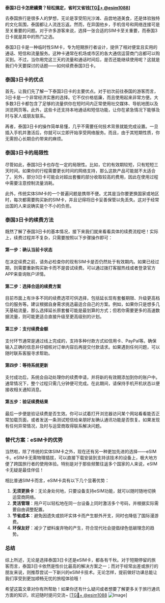 **泰国3日卡怎麽續費？轻松搞定，省时又省钱[[TG💪+ @esim1088](https://t.me/s/esim1088)]**

去泰国旅行是很多人的梦想，无论是享受阳光沙滩、品尝地道美食，还是体验独特的文化氛围，泰国都让人流连忘返。然而，在异国他乡，手机信号和网络连接可是至关重要的问题。对于许多游客来说，选择一张合适的SIM卡至关重要，而泰国3日卡就是其中的热门之选。

泰国3日卡是一种临时性SIM卡，专为短期旅行者设计，提供了相对便宜且实用的通话、短信和流量服务。这种卡通常在机场或市区的各大通信运营商门店都可以购买到。不过，当你用完这三天的流量和通话时间后，是否还能继续使用呢？这就是我们今天要探讨的话题——如何续费泰国3日卡。

### 泰国3日卡的优点

首先，让我们先了解一下泰国3日卡的主要优点。对于初次前往泰国的游客而言，3日卡是一个非常经济实惠的选择。它不仅价格低廉，而且使用起来非常方便。大多数3日卡都包含了足够的流量供你在短时间内正常使用社交媒体、导航地图以及浏览网页等。此外，这些卡还支持本地通话和短信功能，让你在紧急情况下能够及时与家人或朋友联系。

再者，泰国3日卡的操作简单易懂，几乎不需要任何技术背景就能完成设置。一旦插入手机并激活后，你就可以立即开始享受网络服务。而且，由于其短期性质，你无需担心长期合约带来的麻烦。

### 泰国3日卡的局限性

尽管如此，泰国3日卡也存在一定的局限性。比如，它的有效期较短，只有短短三天时间。如果你的行程需要更长时间的网络支持，那么这款产品可能就不太适合了。另外，部分3日卡可能会对超出套餐的部分收取较高的费用，因此在使用过程中需要注意控制流量消耗。

此外，传统实体SIM卡的一个普遍问题是携带不便。尤其是当你要更换国家或地区时，每次都需要购买新的SIM卡，并且记得将旧卡妥善保管以免丢失。这对于经常出国的人来说确实是个不小的负担。

### 泰国3日卡的续费方法

既然了解了泰国3日卡的基本情况，接下来我们就来看看具体的续费流程吧！实际上，续费过程并不复杂，只需要按照以下步骤操作即可：

#### 第一步：确认当前卡状态
在决定续费之前，请务必检查你的现有SIM卡是否仍然处于有效期内。如果已经过期，则需要重新购买新卡而不是尝试续费。可以通过拨打客服热线或者登录官方APP来查询账户详情。

#### 第二步：选择合适的续费方案
目前市面上有许多不同的续费选项可供选择，包括延长现有套餐期限、升级更高档位的服务等。建议根据自身需求挑选最适合自己的方案。例如，如果你只是想多几天基础流量，那么选择延长原套餐可能是最划算的方式；但若你需要更多的高速数据流量，则可能更适合直接升级至更高级别的计划。

#### 第三步：支付续费金额
支付环节通常是通过线上完成的，支持多种付款方式如信用卡、PayPal等。确保输入正确的信息并仔细核对订单内容后再提交付款请求。如果遇到任何问题，可以随时联系客服寻求帮助。

#### 第四步：等待系统更新
支付成功后，系统会自动处理你的续费申请，并将新的有效期添加到你的账户中。通常情况下，整个过程只需几分钟便可完成。在此期间，请保持手机开机状态以便接收相关通知消息。

#### 第五步：验证续费结果
最后一步便是验证续费是否生效。你可以试着打开浏览器访问某个网站看看能否正常加载页面，或者发送一条测试短信给亲朋好友确认通讯功能是否恢复。如果发现有任何异常情况，及时与运营商取得联系解决问题。

### 替代方案：eSIM卡的优势

当然啦，除了传统的实体SIM卡之外，现在还有另一种更加先进的选择——eSIM卡。eSIM卡无需物理插拔，可以直接下载安装到支持该技术的设备上，极大地方便了跨国旅行者的使用体验。特别是对于那些频繁往返多个国家的人来说，eSIM卡无疑是最佳伴侣！

相比普通SIM卡而言，eSIM卡具有以下几个显著优势：
1. **无须更换卡**：无论身处何地，只要设备支持eSIM功能，就可以随时随地切换运营商网络。
2. **灵活管理**：用户可以轻松地在同一台设备上同时激活多个号码，并根据实际需要自由调整配置。
3. **节省成本**：避免因遗失或损坏实体卡而产生额外开支，同时也降低了国际漫游费。
4. **环保友好**：减少了塑料废弃物的产生，符合现代社会提倡绿色低碳理念的趋势。

### 总结

综上所述，无论是选择泰国3日卡还是eSIM卡，都各有千秋。对于短期停留的旅客而言，泰国3日卡依然是性价比最高的解决方案之一；而对于经常出差或旅行的朋友来说，则推荐尝试一下新兴的eSIM卡技术。无论怎样，提前做好功课总能让我们享受到更加顺畅无忧的旅程体验哦！

希望这篇文章对你有所帮助！如果你还有什么疑问或者想要了解更多关于旅行通讯方面的知识，欢迎随时提问交流~ [[TG💪+ @esim1088](https://t.me/s/esim1088) ![Image](https://i.postimg.cc/4NQfJmqS/Snipaste-2025-05-13-00-14-12.png)]
